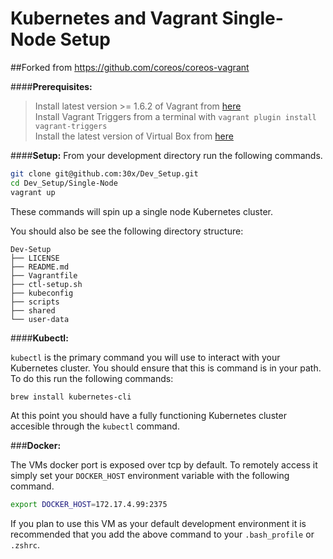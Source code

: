 # Kubernetes and Vagrant Single-Node Setup

##Forked from https://github.com/coreos/coreos-vagrant

####**Prerequisites:** 
> Install latest version >= 1.6.2 of Vagrant from [here](https://www.vagrantup.com/downloads.html)  
> Install Vagrant Triggers from a terminal with `vagrant plugin install vagrant-triggers`  
> Install the latest version of Virtual Box from [here](https://www.virtualbox.org/wiki/Downloads)  

####**Setup:**
From your development directory run the following commands.

```sh
git clone git@github.com:30x/Dev_Setup.git
cd Dev_Setup/Single-Node
vagrant up
```
These commands will spin up a single node Kubernetes cluster. 

You should also be see the following directory structure:

```
Dev-Setup
├── LICENSE
├── README.md
├── Vagrantfile
├── ctl-setup.sh
├── kubeconfig
├── scripts
├── shared
└── user-data
```

####**Kubectl:**

```kubectl``` is the primary command you will use to interact with your Kubernetes cluster. You should ensure that this is command is in your path. To do this run the following commands:

```sh
brew install kubernetes-cli
```  
At this point you should have a fully functioning Kubernetes cluster accesible through the ```kubectl``` command. 

###**Docker:**

The VMs docker port is exposed over tcp by default. To remotely access it simply set your `DOCKER_HOST` environment variable with the following command.

```sh
export DOCKER_HOST=172.17.4.99:2375
```
If you plan to use this VM as your default development environment it is recommended that you add the above command to your `.bash_profile` or `.zshrc`.
